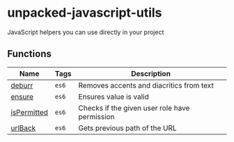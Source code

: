# unpacked-javascript-utils

JavaScript helpers you can use directly in your project

## Functions

| Name                           | Tags  | Description                                   |
| ------------------------------ | ----- | --------------------------------------------- |
| [deburr](src/deburr)           | `es6` | Removes accents and diacritics from text      |
| [ensure](src/ensure)           | `es6` | Ensures value is valid                        |
| [isPermitted](src/isPermitted) | `es6` | Checks if the given user role have permission |
| [urlBack](src/urlBack)         | `es6` | Gets previous path of the URL                 |
